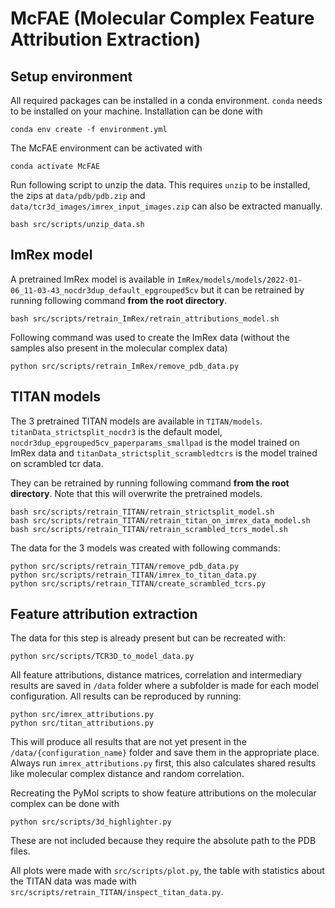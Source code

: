 # McFAE (Molecular Complex Feature Attribution Extraction)

## Setup environment

All required packages can be installed in a conda environment. `conda` needs to be installed on your machine.
Installation can be done with

    conda env create -f environment.yml

The McFAE environment can be activated with

    conda activate McFAE

Run following script to unzip the data. This requires `unzip` to be installed, the zips at `data/pdb/pdb.zip`
and `data/tcr3d_images/imrex_input_images.zip` can also be extracted manually.

    bash src/scripts/unzip_data.sh

## ImRex model

A pretrained ImRex model is available in `ImRex/models/models/2022-01-06_11-03-43_nocdr3dup_default_epgrouped5cv`
but it can be retrained by running following command **from the root directory**.

    bash src/scripts/retrain_ImRex/retrain_attributions_model.sh

Following command was used to create the ImRex data (without the samples also present in the molecular complex data)

    python src/scripts/retrain_ImRex/remove_pdb_data.py

## TITAN models

The 3 pretrained TITAN models are available in `TITAN/models`. `titanData_strictsplit_nocdr3` is the default
model, `nocdr3dup_epgrouped5cv_paperparams_smallpad` is the model trained on ImRex data
and `titanData_strictsplit_scrambledtcrs` is the model trained on scrambled tcr data.

They can be retrained by running following command **from the root directory**. Note that this will overwrite the
pretrained models.

    bash src/scripts/retrain_TITAN/retrain_strictsplit_model.sh
    bash src/scripts/retrain_TITAN/retrain_titan_on_imrex_data_model.sh
    bash src/scripts/retrain_TITAN/retrain_scrambled_tcrs_model.sh

The data for the 3 models was created with following commands:

    python src/scripts/retrain_TITAN/remove_pdb_data.py
    python src/scripts/retrain_TITAN/imrex_to_titan_data.py
    python src/scripts/retrain_TITAN/create_scrambled_tcrs.py

## Feature attribution extraction

The data for this step is already present but can be recreated with:

    python src/scripts/TCR3D_to_model_data.py

All feature attributions, distance matrices, correlation and intermediary results are saved in  `/data`
folder where a subfolder is made for each model configuration. All results can be reproduced by running:

    python src/imrex_attributions.py
    python src/titan_attributions.py

This will produce all results that are not yet present in the `/data/{configuration_name}` folder and save them in the
appropriate place. Always run `imrex_attributions.py` first, this also calculates shared results like molecular complex
distance and random correlation.

Recreating the PyMol scripts to show feature attributions on the molecular complex can be done with

    python src/scripts/3d_highlighter.py

These are not included because they require the absolute path to the PDB files.

All plots were made with `src/scripts/plot.py`, the table with statistics about the TITAN data was made
with `src/scripts/retrain_TITAN/inspect_titan_data.py`.
